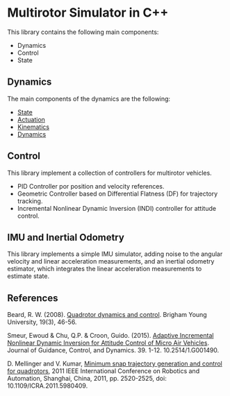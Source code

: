 # Multirotor Simulator in C++

This library contains the following main components:
- Dynamics
- Control
- State

## Dynamics
The main components of the dynamics are the following:
- [State](State.md)
- [Actuation](Actuation.md)
- [Kinematics](Kinematics.md)
- [Dynamics](Dynamics.md)

## Control
This library implement a collection of controllers for multirotor vehicles.

- PID Controller por position and velocity references.
- Geometric Controller based on Differential Flatness (DF) for trajectory tracking.
- Incremental Nonlinear Dynamic Inversion (INDI) controller for attitude control.

## IMU and Inertial Odometry
This library implements a simple IMU simulator, adding noise to the angular velocity and linear acceleration measurements, and an inertial odometry estimator, which integrates the linear acceleration measurements to estimate state.

## References
Beard, R. W. (2008). [Quadrotor dynamics and control](https://scholarsarchive.byu.edu/cgi/viewcontent.cgi?article=2324&context=facpub). Brigham Young University, 19(3), 46-56.

Smeur, Ewoud & Chu, Q.P. & Croon, Guido. (2015). [Adaptive Incremental Nonlinear Dynamic Inversion for Attitude Control of Micro Air Vehicles](https://pure.tudelft.nl/ws/files/9188985/Adaptive_Incremental_Nonlinear_Dynamic_Inversion_or_Attitude_Control_of_Micro_Aerial_Vehiclesa.pdf). Journal of Guidance, Control, and Dynamics. 39. 1-12. 10.2514/1.G001490.

D. Mellinger and V. Kumar, [Minimum snap trajectory generation and control for quadrotors](https://ieeexplore.ieee.org/stamp/stamp.jsp?tp=&arnumber=5980409), 2011 IEEE International Conference on Robotics and Automation, Shanghai, China, 2011, pp. 2520-2525, doi: 10.1109/ICRA.2011.5980409.